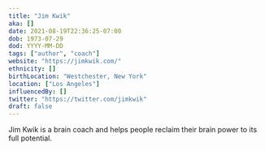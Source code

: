 ```yaml
---
title: "Jim Kwik"
aka: []
date: 2021-08-19T22:36:25-07:00
dob: 1973-07-29
dod: YYYY-MM-DD
tags: ["author", "coach"]
website: "https://jimkwik.com/"
ethnicity: []
birthLocation: "Westchester, New York"
location: ["Los Angeles"]
influencedBy: []
twitter: "https://twitter.com/jimkwik"
draft: false
---
```


Jim Kwik is a brain coach and helps people reclaim their brain power to its full
potential.
